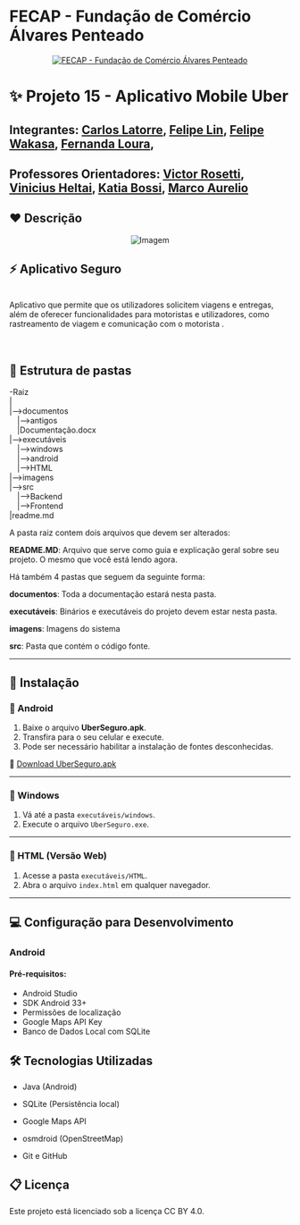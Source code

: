 # FECAP - Fundação de Comércio Álvares Penteado

<p align="center">
<a href= "https://www.fecap.br/"><img src="https://encrypted-tbn0.gstatic.com/images?q=tbn:ANd9GcRhZPrRa89Kma0ZZogxm0pi-tCn_TLKeHGVxywp-LXAFGR3B1DPouAJYHgKZGV0XTEf4AE&usqp=CAU" alt="FECAP - Fundação de Comércio Álvares Penteado" border="0"></a>
</p>

# ✨ Projeto 15 - Aplicativo Mobile Uber

## Integrantes: <a href="https://www.linkedin.com/in/Carlos Latorre/">Carlos Latorre</a>, <a href="https://www.linkedin.com/in/Felipe Lin/">Felipe Lin</a>, <a href="https://www.linkedin.com/in/Felipe Wakasa/">Felipe Wakasa</a>, <a href="https://www.linkedin.com/in/Fernanda Loura/">Fernanda Loura</a>, 

## Professores Orientadores: <a href="https://www.linkedin.com/in/Victor Rosetti/">Victor Rosetti</a>, <a href="https://www.linkedin.com/in/Vinicius Heltai/">Vinicius Heltai</a>, <a href="https://www.linkedin.com/in/Katia Bossi/">Katia Bossi</a>, <a href="https://www.linkedin.com/in/Marco Aurelio/">Marco Aurelio</a>
## ❤️ Descrição

<p align="center">
  <img src="https://drive.google.com/uc?export=view&id=11Iije0Z5hpSat0xOd0tr3zcBlu2YydY4" alt="Imagem" border="0">
</p>


## ⚡ Aplicativo Seguro
<br> Aplicativo que permite que os utilizadores solicitem viagens e entregas, além de oferecer funcionalidades para motoristas e utilizadores, como rastreamento de viagem e comunicação com o motorista .<br>
<br><br>

## 📌 Estrutura de pastas
-Raiz<br>
|<br>
|-->documentos<br>
  &emsp;|-->antigos<br>
  &emsp;|Documentação.docx<br>
|-->executáveis<br>
  &emsp;|-->windows<br>
  &emsp;|-->android<br>
  &emsp;|-->HTML<br>
|-->imagens<br>
|-->src<br>
  &emsp;|-->Backend<br>
  &emsp;|-->Frontend<br>
|readme.md<br>

A pasta raiz contem dois arquivos que devem ser alterados:

<b>README.MD</b>: Arquivo que serve como guia e explicação geral sobre seu projeto. O mesmo que você está lendo agora.

Há também 4 pastas que seguem da seguinte forma:

<b>documentos</b>: Toda a documentação estará nesta pasta.

<b>executáveis</b>: Binários e executáveis do projeto devem estar nesta pasta.

<b>imagens</b>: Imagens do sistema

<b>src</b>: Pasta que contém o código fonte.

---

## 📱 Instalação

### 🔹 Android

1. Baixe o arquivo **UberSeguro.apk**.
2. Transfira para o seu celular e execute.
3. Pode ser necessário habilitar a instalação de fontes desconhecidas.

📲 [Download UberSeguro.apk](https://SEU-LINK-AQUI)

---

### 🔹 Windows

1. Vá até a pasta `executáveis/windows`.
2. Execute o arquivo `UberSeguro.exe`.

---

### 🔹 HTML (Versão Web)

1. Acesse a pasta `executáveis/HTML`.
2. Abra o arquivo `index.html` em qualquer navegador.

---

## 💻 Configuração para Desenvolvimento

### Android

#### Pré-requisitos:
- Android Studio
- SDK Android 33+
- Permissões de localização
- Google Maps API Key
- Banco de Dados Local com SQLite

## 🛠 Tecnologias Utilizadas

   - Java (Android)

   - SQLite (Persistência local)

  -  Google Maps API

  -  osmdroid (OpenStreetMap)

-    Git e GitHub

## 📋 Licença

Este projeto está licenciado sob a licença CC BY 4.0.



